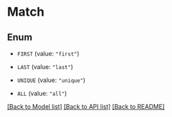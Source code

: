 # Match

## Enum


* `FIRST` (value: `"first"`)

* `LAST` (value: `"last"`)

* `UNIQUE` (value: `"unique"`)

* `ALL` (value: `"all"`)


[[Back to Model list]](../README.md#documentation-for-models) [[Back to API list]](../README.md#documentation-for-api-endpoints) [[Back to README]](../README.md)



